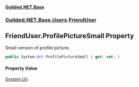 #### [Guilded.NET.Base](Guilded_NET_Base.md 'Guilded.NET.Base')
### [Guilded.NET.Base.Users](Guilded_NET_Base.md#Guilded_NET_Base_Users 'Guilded.NET.Base.Users').[FriendUser](FriendUser.md 'Guilded.NET.Base.Users.FriendUser')
## FriendUser.ProfilePictureSmall Property
Small version of profile picture.  
```csharp
public System.Uri ProfilePictureSmall { get; set; }
```
#### Property Value
[System.Uri](https://docs.microsoft.com/en-us/dotnet/api/System.Uri 'System.Uri')
